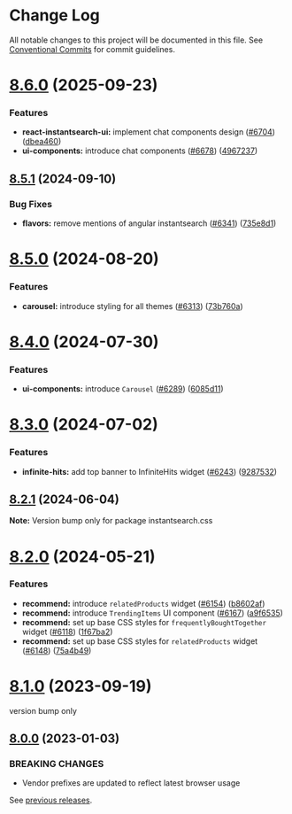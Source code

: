 # Change Log

All notable changes to this project will be documented in this file.
See [Conventional Commits](https://conventionalcommits.org) for commit guidelines.

# [8.6.0](https://github.com/algolia/instantsearch/compare/instantsearch.css@8.5.1...instantsearch.css@8.6.0) (2025-09-23)


### Features

* **react-instantsearch-ui:** implement chat components design ([#6704](https://github.com/algolia/instantsearch/issues/6704)) ([dbea460](https://github.com/algolia/instantsearch/commit/dbea4600184666c913f952fcdf7a4971e89ac266))
* **ui-components:** introduce chat components ([#6678](https://github.com/algolia/instantsearch/issues/6678)) ([4967237](https://github.com/algolia/instantsearch/commit/4967237ebcc73095dd02f686b1fbb161b48b6d3e))





## [8.5.1](https://github.com/algolia/instantsearch/compare/instantsearch.css@8.5.0...instantsearch.css@8.5.1) (2024-09-10)


### Bug Fixes

* **flavors:** remove mentions of angular instantsearch ([#6341](https://github.com/algolia/instantsearch/issues/6341)) ([735e8d1](https://github.com/algolia/instantsearch/commit/735e8d1bc32e5532258a5551b11650b8362013b4))





# [8.5.0](https://github.com/algolia/instantsearch/compare/instantsearch.css@8.4.0...instantsearch.css@8.5.0) (2024-08-20)


### Features

* **carousel:** introduce styling for all themes ([#6313](https://github.com/algolia/instantsearch/issues/6313)) ([73b760a](https://github.com/algolia/instantsearch/commit/73b760a241e47bbd4aabb281beb38c3da169b87f))





# [8.4.0](https://github.com/algolia/instantsearch/compare/instantsearch.css@8.3.0...instantsearch.css@8.4.0) (2024-07-30)


### Features

* **ui-components:** introduce `Carousel` ([#6289](https://github.com/algolia/instantsearch/issues/6289)) ([6085d11](https://github.com/algolia/instantsearch/commit/6085d110c90ebb3ce51e6afed0157f76da6996a7))





# [8.3.0](https://github.com/algolia/instantsearch/compare/instantsearch.css@8.2.1...instantsearch.css@8.3.0) (2024-07-02)


### Features

* **infinite-hits:** add top banner to InfiniteHits widget ([#6243](https://github.com/algolia/instantsearch/issues/6243)) ([9287532](https://github.com/algolia/instantsearch/commit/9287532ec277da963cfddcff82f46bec50ad9a14))





## [8.2.1](https://github.com/algolia/instantsearch/compare/instantsearch.css@8.2.0...instantsearch.css@8.2.1) (2024-06-04)

**Note:** Version bump only for package instantsearch.css





# [8.2.0](https://github.com/algolia/instantsearch/compare/instantsearch.css@8.1.0...instantsearch.css@8.2.0) (2024-05-21)


### Features

* **recommend:** introduce `relatedProducts` widget ([#6154](https://github.com/algolia/instantsearch/issues/6154)) ([b8602af](https://github.com/algolia/instantsearch/commit/b8602afc042ec28158cdd70e12a01630adce11fa))
* **recommend:** introduce `TrendingItems` UI component ([#6167](https://github.com/algolia/instantsearch/issues/6167)) ([a9f6535](https://github.com/algolia/instantsearch/commit/a9f65358ce585e01b282e381f4998ad32f942a41))
* **recommend:** set up base CSS styles for `frequentlyBoughtTogether` widget ([#6118](https://github.com/algolia/instantsearch/issues/6118)) ([1f67ba2](https://github.com/algolia/instantsearch/commit/1f67ba2d83c736d7f9ad13e48a3a3a3e1a508faf))
* **recommend:** set up base CSS styles for `relatedProducts` widget ([#6148](https://github.com/algolia/instantsearch/issues/6148)) ([75a4b49](https://github.com/algolia/instantsearch/commit/75a4b495c411dc6f0d592b6d1c89656214c83028))





# [8.1.0](https://github.com/algolia/instantsearch/compare/instantsearch.css@8.0.0...instantsearch.css@8.1.0) (2023-09-19)


version bump only





## [8.0.0](https://github.com/algolia/instantsearch/compare/instantsearch.css@7.4.5...instantsearch.css@8.0.0) (2023-01-03)

### BREAKING CHANGES

* Vendor prefixes are updated to reflect latest browser usage





See [previous releases](https://github.com/algolia/instantsearch-specs/releases).
